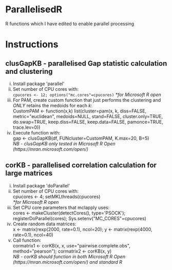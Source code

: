 # ParallelisedR
R functions which I have edited to enable parallel processing

<h1>Instructions</h1>
<h2>clusGapKB - parallelised Gap statistic calculation and clustering</h2>
<ol type="i">
<li>Install package 'parallel'</li>
<li>Set number of CPU cores with:<br>
<code>cpucores <- 12; options("mc.cores"=cpucores)</code>
<i>*for Microsoft R open</i></li>
<li>For PAM, create custom function that just performs the clustering and <i>ONLY</i> retains the medoids for each <i>k</i>:<br>
CustomPAM <- function(x,k) list(cluster=pam(x, k, diss=FALSE, metric="euclidean", medoids=NULL, stand=FALSE, cluster.only=TRUE, do.swap=TRUE, keep.diss=FALSE, keep.data=FALSE, pamonce=TRUE, trace.lev=0))</li>
<li>Execute function with:<br>
gap <- clusGapKB(df, FUNcluster=CustomPAM, K.max=20, B=5)<br>
<i>NB - clusGapKB only tested in Microsoft R Open (https://mran.microsoft.com/open/)</i></li>
</ol>

<h2>corKB - parallelised correlation calculation for large matrices</h2>
<ol type="i">
<li>Install package 'doParallel'</li>
<li>Set number of CPU cores with:<br>
cpucores <- 4; setMKLthreads(cpucores)<br>
<i>*for Microsoft R open</i></li>
<li>Set CPU core parameters that mclapply uses:<br>
cores <- makeCluster(detectCores(), type='PSOCK'); registerDoParallel(cores); Sys.setenv("MC_CORES"=cpucores)</li>
<li>Create random data matrices:<br>
x <- matrix(rexp(2000, rate=0.1), ncol=20); y <- matrix(rexp(4000, rate=0.1), ncol=40)</li>
<li>Call function:<br>
cormatrix1 <- corKB(x, x, use="pairwise.complete.obs", method="pearson"); cormatrix2 <- corKB(x, y)<br>
<i>NB - corKB should function in both Microsoft R Open (https://mran.microsoft.com/open/) and standard R</i></li>
